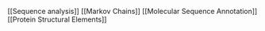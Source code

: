 [[Sequence analysis]]
[[Markov Chains]]
[[Molecular Sequence Annotation]]
[[Protein Structural Elements]]
